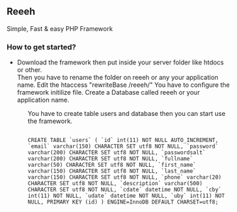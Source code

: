 <h2>Reeeh</h2>

Simple, Fast & easy PHP Framework

<h3>How to get started?</h3>

<ul>
<li>Download the framework then put inside your server folder like htdocs or other.</li>

</li>Then you have to rename the folder on reeeh or any your application name.</li>

</li>Edit the htaccess "rewriteBase /reeeh/"</li>

</li>You have to configure the framework initilize file.</li>

</li>Create a Database called reeeh or your application name.</li>
<ul>
<p>You have to create table users and database then you can start use the framework.</p>
<code>
CREATE TABLE `users` ( `id` int(11) NOT NULL AUTO_INCREMENT, `email` varchar(150) CHARACTER SET utf8 NOT NULL, `password` varchar(200) CHARACTER SET utf8 NOT NULL, `passwordsalt` varchar(200) CHARACTER SET utf8 NOT NULL, `fullname` varchar(50) CHARACTER SET utf8 NOT NULL, `first_name` varchar(150) CHARACTER SET utf8 NOT NULL, `last_name` varchar(150) CHARACTER SET utf8 NOT NULL, `phone` varchar(20) CHARACTER SET utf8 NOT NULL, `description` varchar(500) CHARACTER SET utf8 NOT NULL, `cdate` datetime NOT NULL, `cby` int(11) NOT NULL, `udate` datetime NOT NULL, `uby` int(11) NOT NULL, PRIMARY KEY (id) ) ENGINE=InnoDB DEFAULT CHARSET=utf8; 
</code>
